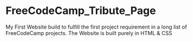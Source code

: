 # FreeCodeCamp_Tribute_Page
My First Website build to fulfill the first project requirement in a long list of FreeCodeCamp projects. 
The Website is built purely in HTML & CSS
